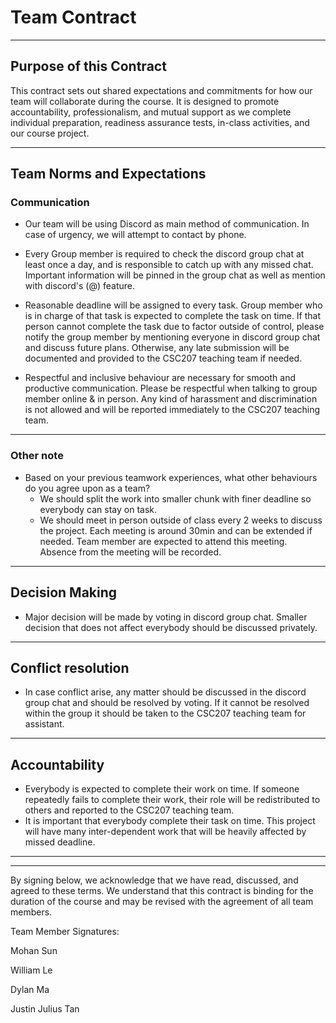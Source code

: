 # Team Contract

---
## Purpose of this Contract

This contract sets out shared expectations and commitments for how our team will collaborate during the course. It is designed to promote accountability, professionalism, and mutual support as we complete individual preparation, readiness assurance tests, in-class activities, and our course project.

---
## Team Norms and Expectations

### Communication

* Our team will be using Discord as main method of communication. In case of urgency, we will attempt to contact by phone.

* Every Group member is required to check the discord group chat at least once a day, and is responsible to catch up with any missed chat. Important information will be pinned in the group chat as well as mention with discord's (@) feature. 

* Reasonable deadline will be assigned to every task. Group member who is in charge of that task is expected to complete the task on time. If that person cannot complete the task due to factor outside of control, please notify the group member by mentioning everyone in discord group chat and discuss future plans. Otherwise, any late submission will be documented and provided to the CSC207 teaching team if needed.

* Respectful and inclusive behaviour are necessary for smooth and productive communication. Please be respectful when talking to group member online & in person. Any kind of harassment and discrimination is not allowed and will be reported immediately to the CSC207 teaching team.

---

### Other note

* Based on your previous teamwork experiences, what other behaviours do you agree upon as a team?
    - We should split the work into smaller chunk with finer deadline so everybody can stay on task. 
    - We should meet in person outside of class every 2 weeks to discuss the project. Each meeting is around 30min and can be extended if needed. Team member are expected to attend this meeting. Absence from the meeting will be recorded.  

---

## Decision Making

* Major decision will be made by voting in discord group chat. Smaller decision that does not affect everybody should be discussed privately.

---
## Conflict resolution

* In case conflict arise, any matter should be discussed in the discord group chat and should be resolved by voting. If it cannot be resolved within the group it should be taken to the CSC207 teaching team for assistant.  

---

## Accountability

* Everybody is expected to complete their work on time. If someone repeatedly fails to complete their work, their role will be redistributed to others and reported to the CSC207 teaching team.
* It is important that everybody complete their task on time. This project will have many inter-dependent work that will be heavily affected by missed deadline.
---

---

By signing below, we acknowledge that we have read, discussed, and agreed to these terms. We understand that this contract is binding for the duration of the course and may be revised with the agreement of all team members.

Team Member Signatures:

Mohan Sun

William Le

Dylan Ma

Justin Julius Tan
